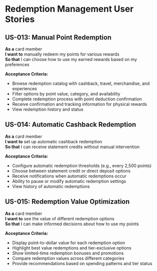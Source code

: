 # Redemption Management User Stories

## US-013: Manual Point Redemption
**As a** card member  
**I want to** manually redeem my points for various rewards  
**So that** I can choose how to use my earned rewards based on my preferences  

**Acceptance Criteria:**
- Browse redemption catalog with cashback, travel, merchandise, and experiences
- Filter options by point value, category, and availability
- Complete redemption process with point deduction confirmation
- Receive confirmation and tracking information for physical rewards
- View redemption history and status

## US-014: Automatic Cashback Redemption
**As a** card member  
**I want to** set up automatic cashback redemption  
**So that** I can receive statement credits without manual intervention  

**Acceptance Criteria:**
- Configure automatic redemption thresholds (e.g., every 2,500 points)
- Choose between statement credit or direct deposit options
- Receive notifications when automatic redemptions occur
- Ability to pause or modify automatic redemption settings
- View history of automatic redemptions

## US-015: Redemption Value Optimization
**As a** card member  
**I want to** see the value of different redemption options  
**So that** I can make informed decisions about how to use my points  

**Acceptance Criteria:**
- Display point-to-dollar value for each redemption option
- Highlight best value redemptions and tier-exclusive options
- Show limited-time redemption bonuses and promotions
- Compare redemption values across different categories
- Provide recommendations based on spending patterns and tier status
